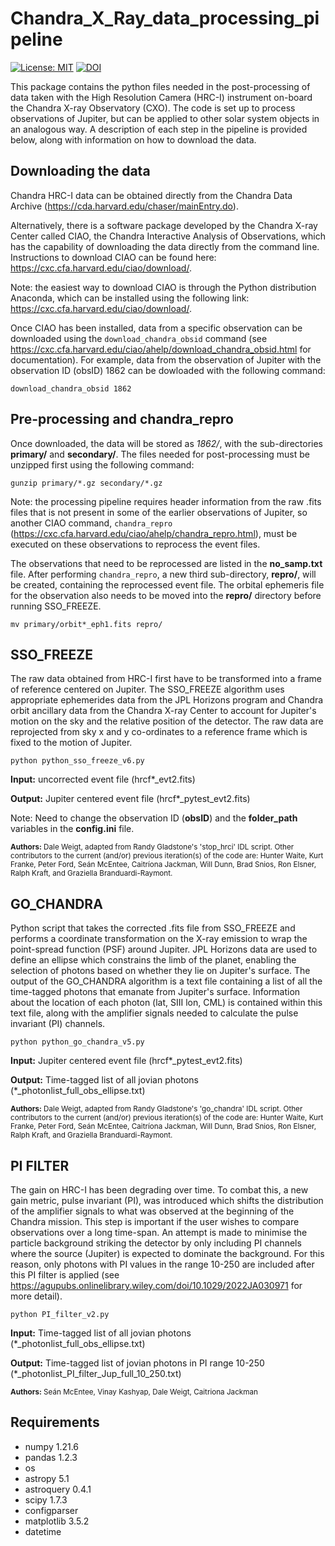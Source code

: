 # Chandra_X_Ray_data_processing_pipeline
[![License: MIT](https://img.shields.io/badge/License-MIT-yellow.svg)](https://opensource.org/licenses/MIT)
[![DOI](https://zenodo.org/badge/DOI/10.5281/zenodo.6886528.svg)](https://doi.org/10.5281/zenodo.6886528)

This package contains the python files needed in the post-processing of data taken with the High Resolution Camera (HRC-I) instrument on-board the Chandra X-ray Observatory (CXO). The code is set up to process observations of Jupiter, but can be applied to other solar system objects in an analogous way. A description of each step in the pipeline is provided below, along with information on how to download the data.

## Downloading the data

Chandra HRC-I data can be obtained directly from the Chandra Data Archive (https://cda.harvard.edu/chaser/mainEntry.do). 

Alternatively, there is a software package developed by the Chandra X-ray Center called CIAO, the Chandra Interactive Analysis of Observations, which has the capability of downloading the data directly from the command line. Instructions to download CIAO can be found here: https://cxc.cfa.harvard.edu/ciao/download/. 

Note: the easiest way to download CIAO is through the Python distribution Anaconda, which can be installed using the following link: https://cxc.cfa.harvard.edu/ciao/download/.

Once CIAO has been installed, data from a specific observation can be downloaded using the ```download_chandra_obsid``` command (see https://cxc.cfa.harvard.edu/ciao/ahelp/download_chandra_obsid.html for documentation).  For example, data from the observation of Jupiter with the observation ID (obsID) 1862 can be dowloaded with the following command:

```shell
download_chandra_obsid 1862
```
## Pre-processing and chandra_repro

Once downloaded, the data will be stored as *1862/*, with the sub-directories **primary/** and **secondary/**. The files needed for post-processing must be unzipped first using the following command:

```shell
gunzip primary/*.gz secondary/*.gz
```

Note: the processing pipeline requires header information from the raw .fits files that is not present in some of the earlier observations of Jupiter, so another CIAO command, ```chandra_repro``` (https://cxc.cfa.harvard.edu/ciao/ahelp/chandra_repro.html), must be executed on these observations to reprocess the event files. 

The observations that need to be reprocessed are listed in the **no_samp.txt** file. After performing ```chandra_repro```, a new third sub-directory, **repro/**, will be created, containing the reprocessed event file. The orbital ephemeris file for the observation also needs to be moved into the **repro/** directory before running SSO_FREEZE. 

```shell
mv primary/orbit*_eph1.fits repro/
``` 

## SSO_FREEZE
The raw data obtained from HRC-I first have to be transformed into a frame of reference centered on Jupiter. The SSO_FREEZE algorithm uses appropriate ephemerides data from the JPL Horizons program and Chandra orbit ancillary data from the Chandra X-ray Center to account for Jupiter's motion on the sky and the relative position of the detector. The raw data are reprojected from sky x and y co-ordinates to a reference frame which is fixed to the motion of Jupiter.

```shell
python python_sso_freeze_v6.py
``` 

**Input:** uncorrected event file (hrcf*_evt2.fits)

**Output:** Jupiter centered event file (hrcf*_pytest_evt2.fits)

Note: Need to change the observation ID (**obsID**) and the **folder_path** variables in the **config.ini** file.

<sub>**Authors:** Dale Weigt, adapted from Randy Gladstone's 'stop_hrci' IDL script. Other contributors to the current (and/or) previous iteration(s) of the code are: Hunter Waite, Kurt Franke, Peter Ford, Seán McEntee, Caitríona Jackman, Will Dunn, Brad Snios, Ron Elsner, Ralph Kraft, and Graziella Branduardi-Raymont.</sub>

## GO_CHANDRA
Python script that takes the corrected .fits file from SSO_FREEZE and performs a coordinate transformation on the X-ray emission to wrap the point-spread function (PSF) around Jupiter. JPL Horizons data are used to define an ellipse which constrains the limb of the planet, enabling the selection of photons based on whether they lie on Jupiter's surface. The output of the GO_CHANDRA algorithm is a text file containing a list of all the time-tagged photons that emanate from Jupiter's surface. Information about the location of each photon (lat, SIII lon, CML) is contained within this text file, along with the amplifier signals needed to calculate the pulse invariant (PI) channels.

```shell
python python_go_chandra_v5.py
```

**Input:** Jupiter centered event file (hrcf*_pytest_evt2.fits)

**Output:** Time-tagged list of all jovian photons (*_photonlist_full_obs_ellipse.txt)

<sub>**Authors:** Dale Weigt, adapted from Randy Gladstone's 'go_chandra' IDL script. Other contributors to the current (and/or) previous iteration(s) of the code are: Hunter Waite, Kurt Franke, Peter Ford, Seán McEntee, Caitríona Jackman, Will Dunn, Brad Snios, Ron Elsner, Ralph Kraft, and Graziella Branduardi-Raymont.</sub>

## PI FILTER
The gain on HRC-I has been degrading over time. To combat this, a new gain metric, pulse invariant (PI), was introduced which shifts the distribution of the amplifier signals to what was observed at the beginning of the Chandra mission. This step is important if the user wishes to compare observations over a long time-span. An attempt is made to minimise the particle background striking the detector by only including PI channels where the source (Jupiter) is expected to dominate the background. For this reason, only photons with PI values in the range 10-250 are included after this PI filter is applied (see https://agupubs.onlinelibrary.wiley.com/doi/10.1029/2022JA030971 for more detail).

```shell
python PI_filter_v2.py
```

**Input:** Time-tagged list of all jovian photons (*_photonlist_full_obs_ellipse.txt)

**Output:** Time-tagged list of jovian photons in PI range 10-250 (*_photonlist_PI_filter_Jup_full_10_250.txt)

<sub>**Authors:** Seán McEntee, Vinay Kashyap, Dale Weigt, Caitriona Jackman</sub>

## Requirements
* numpy 1.21.6
* pandas 1.2.3
* os 
* astropy 5.1
* astroquery 0.4.1
* scipy 1.7.3
* configparser
* matplotlib 3.5.2
* datetime
